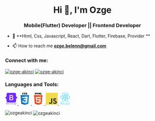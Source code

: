 <h1 align="center">Hi 👋, I'm Ozge</h1>
<h3 align="center">Mobile(Flutter) Developer || Frontend Developer </h3>

- 🌱 **Html, Css, Javascript, React, Dart, Flutter, Firebase, Provider **

- 📫 How to reach me **ozge.belenn@gmail.com**

<h3 align="left">Connect with me:</h3>
<p align="left">
<a href="https://linkedin.com/in/ozge-akinci" target="blank"><img align="center" src="https://raw.githubusercontent.com/rahuldkjain/github-profile-readme-generator/master/src/images/icons/Social/linked-in-alt.svg" alt="ozge-akinci" height="30" width="40" /></a>
<a href="https://linkedin.com/in/ozge-akinci" target="blank"><img align="center" src="https://raw.githubusercontent.com/rahuldkjain/github-profile-readme-generator/master/src/images/icons/Social/linked-in-alt.svg" alt="ozge-akinci" height="30" width="40" /></a>
</p>

<h3 align="left">Languages and Tools:</h3>
<p align="left"> <a href="https://getbootstrap.com" target="_blank" rel="noreferrer"> <img src="https://raw.githubusercontent.com/devicons/devicon/master/icons/bootstrap/bootstrap-plain-wordmark.svg" alt="bootstrap" width="40" height="40"/> </a> <a href="https://www.w3schools.com/css/" target="_blank" rel="noreferrer"> <img src="https://raw.githubusercontent.com/devicons/devicon/master/icons/css3/css3-original-wordmark.svg" alt="css3" width="40" height="40"/> </a> <a href="https://www.w3.org/html/" target="_blank" rel="noreferrer"> <img src="https://raw.githubusercontent.com/devicons/devicon/master/icons/html5/html5-original-wordmark.svg" alt="html5" width="40" height="40"/> </a> <a href="https://developer.mozilla.org/en-US/docs/Web/JavaScript" target="_blank" rel="noreferrer"> <img src="https://raw.githubusercontent.com/devicons/devicon/master/icons/javascript/javascript-original.svg" alt="javascript" width="40" height="40"/> </a> <a href="https://reactjs.org/" target="_blank" rel="noreferrer"> <img src="https://raw.githubusercontent.com/devicons/devicon/master/icons/react/react-original-wordmark.svg" alt="react" width="40" height="40"/> </a> </p>

<p><img align="left" src="https://github-readme-stats.vercel.app/api/top-langs?username=ozgeakinci&show_icons=true&locale=en&layout=compact" alt="ozgeakinci" /></p>

<p>&nbsp;<img align="center" src="https://github-readme-stats.vercel.app/api?username=ozgeakinci&show_icons=true&locale=en" alt="ozgeakinci" /></p>



